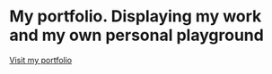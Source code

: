 # My portfolio. Displaying my work and my own personal playground

[Visit my portfolio](https://joakim.netlify.app/)
